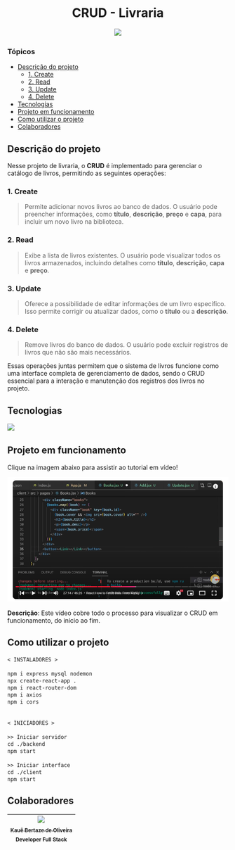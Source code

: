 <h1 align="center">CRUD - Livraria</h1>

<p align="center">
<img loading="lazy" src="http://img.shields.io/static/v1?label=STATUS&message=EM%20ANDAMENTO&color=0065fd&style=for-the-badge"/>
</p>

### Tópicos

- [Descrição do projeto](#descrição-do-projeto)
  - [1. Create](#1-create)
  - [2. Read](#2-read)
  - [3. Update](#3-update)
  - [4. Delete](#4-delete)
- [Tecnologias](#tecnologias)
- [Projeto em funcionamento](#projeto-em-funcionamento)
- [Como utilizar o projeto](#como-utilizar-o-projeto)
- [Colaboradores](#colaboradores)

## Descrição do projeto

Nesse projeto de livraria, o **CRUD** é implementado para gerenciar o catálogo de livros, permitindo as seguintes operações:

### 1. Create
> Permite adicionar novos livros ao banco de dados. O usuário pode preencher informações, como **título**, **descrição**, **preço** e **capa**, para incluir um novo livro na biblioteca.

### 2. Read
> Exibe a lista de livros existentes. O usuário pode visualizar todos os livros armazenados, incluindo detalhes como **título**, **descrição**, **capa** e **preço**.

### 3. Update
> Oferece a possibilidade de editar informações de um livro específico. Isso permite corrigir ou atualizar dados, como o **título** ou a **descrição**.

### 4. Delete
> Remove livros do banco de dados. O usuário pode excluir registros de livros que não são mais necessários.

Essas operações juntas permitem que o sistema de livros funcione como uma interface completa de gerenciamento de dados, sendo o CRUD essencial para a interação e manutenção dos registros dos livros no projeto.

## Tecnologias

<div width="140px">
    <img src="https://skillicons.dev/icons?i=react,mysql,nodejs,javascript,vscode,css" />
</div>

## Projeto em funcionamento

Clique na imagem abaixo para assistir ao tutorial em vídeo!

[![Assista ao tutorial](image.png "Como utilizar o sistema CRUD desse projeto")](link-do-video)

**Descrição**: Este vídeo cobre todo o processo para visualizar o CRUD em funcionamento, do início ao fim.

## Como utilizar o projeto

```
< INSTALADORES >

npm i express mysql nodemon
npx create-react-app .
npm i react-router-dom
npm i axios
npm i cors


< INICIADORES >

>> Iniciar servidor
cd ./backend
npm start

>> Iniciar interface
cd ./client
npm start
```

## Colaboradores

| [<img src="https://avatars.githubusercontent.com/u/69527468?v=4" width=115><br><sub>Kauê Bertaze de Oliveira</sub>](https://github.com/KaueTTS)<br><sub>Developer Full Stack</sub> |
| :---:
